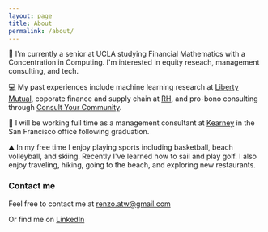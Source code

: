 ```yaml
---
layout: page
title: About
permalink: /about/
---
```




🏫 I'm currently a senior at UCLA studying Financial Mathematics with a Concentration in Computing. I'm interested in equity reseach, management consulting, and tech. 

💻 My past experiences include machine learning research at [Liberty Mutual](https://www.libertymutual.com/), coporate finance and supply chain at [RH](https://rh.com/), and pro-bono consulting through [Consult Your Community](https://www.cycucla.org/).

🌉 I will be working full time as a management consultant at [Kearney](https://www.kearney.com/) in the San Francisco office following graduation. 

⛰️ In my free time I enjoy playing sports including basketball, beach volleyball, and skiing. Recently I've learned how to sail and play golf. I also enjoy traveling, hiking, going to the beach, and exploring new restaurants. 


### Contact me

Feel free to contact me at [renzo.atw@gmail.com](mailto:renzo.atw@gmail.com)

Or find me on [LinkedIn](https://www.linkedin.com/in/renzotanakawong/)